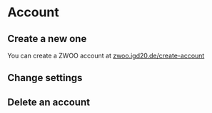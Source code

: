 # Account

## Create a new one

You can create a ZWOO account at [zwoo.igd20.de/create-account](https://zwoo.igd20.de/create-account)

## Change settings

## Delete an account